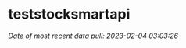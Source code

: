 
<!-- README.md is generated from README.Rmd. Please edit that file -->

# teststocksmartapi

*Date of most recent data pull: 2023-02-04 03:03:26*
